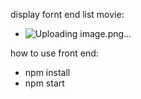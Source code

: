 display fornt end list movie:
- ![Uploading image.png…]()

how to use front end:
  - npm install
  - npm start
